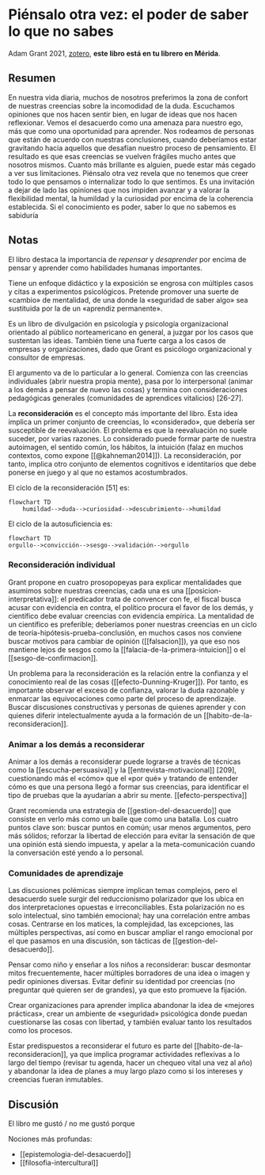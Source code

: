 # Piénsalo otra vez: el poder de saber lo que no sabes

Adam Grant 2021, [zotero](zotero://select/items/@grant2021), **este libro está en tu librero en Mérida**.

## Resumen

En nuestra vida diaria, muchos de nosotros preferimos la zona de confort de nuestras creencias sobre la incomodidad de la duda. Escuchamos opiniones que nos hacen sentir bien, en lugar de ideas que nos hacen reflexionar. Vemos el desacuerdo como una amenaza para nuestro ego, más que como una oportunidad para aprender. Nos rodeamos de personas que están de acuerdo con nuestras conclusiones, cuando deberíamos estar gravitando hacia aquellos que desafían nuestro proceso de pensamiento. El resultado es que esas creencias se vuelven frágiles mucho antes que nosotros mismos. Cuanto más brillante es alguien, puede estar más cegado a ver sus limitaciones. Piénsalo otra vez revela que no tenemos que creer todo lo que pensamos o internalizar todo lo que sentimos. Es una invitación a dejar de lado las opiniones que nos impiden avanzar y a valorar la flexibilidad mental, la humildad y la curiosidad por encima de la coherencia establecida. Si el conocimiento es poder, saber lo que no sabemos es sabiduría

## Notas

El libro destaca la importancia de *repensar* y *desaprender* por encima de pensar y aprender como habilidades humanas importantes.

Tiene un enfoque didáctico y la exposición se engrosa con múltiples casos y citas a experimentos psicológicos. Pretende promover una suerte de «cambio» de mentalidad, de una donde la «seguridad de saber algo» sea sustituida por la de un «aprendiz permanente».

Es un libro de divulgación en psicología y psicología organizacional orientado al público norteamericano en general, a juzgar por los casos que sustentan las ideas. También tiene una fuerte carga a los casos de empresas y organizaciones, dado que Grant es psicólogo organizacional y consultor de empresas.

El argumento va de lo particular a lo general. Comienza con las creencias individuales (abrir nuestra propia mente), pasa por lo interpersonal (animar a los demás a pensar de nuevo las cosas) y termina con consideraciones pedagógicas generales (comunidades de aprendices vitalicios) [26-27].

La **reconsideración** es el concepto más importante del libro. Esta idea implica un primer conjunto de creencias, lo «considerado», que debería ser susceptible de reevaluación. El problema es que la reevaluación no suele suceder, por varias razones. Lo considerado puede formar parte de nuestra autoimagen, el sentido común, los hábitos, la intuición (falaz en muchos contextos, como expone [[@kahneman2014]]). La reconsideración, por tanto, implica otro conjunto de elementos cognitivos e identitarios que debe ponerse en juego y al que no estamos acostumbrados.

El ciclo de la reconsideración [51] es:

```mermaid
flowchart TD
    humildad-->duda-->curiosidad-->descubrimiento-->humildad
```

El ciclo de la autosuficiencia es: 

```mermaid
flowchart TD
orgullo-->convicción-->sesgo-->validación-->orgullo
``` 

### Reconsideración individual

Grant propone en cuatro prosopopeyas para explicar mentalidades que asumimos sobre nuestras creencias, cada una es una [[posicion-interpretativa]]: el predicador trata de convencer con fe, el fiscal busca acusar con evidencia en contra, el político procura el favor de los demás, y científico debe evaluar creencias con evidencia empírica. La mentalidad de un científico es preferible; deberíamos poner nuestras creencias en un ciclo de teoría-hipótesis-prueba-conclusión, en muchos casos nos conviene buscar motivos para cambiar de opinión ([[falsacion]]), ya que eso nos mantiene lejos de sesgos como la [[falacia-de-la-primera-intuicion]] o el [[sesgo-de-confirmacion]].

Un problema para la reconsideración es la relación entre la confianza y el conocimiento real de las cosas ([[efecto-Dunning-Kruger]]). Por tanto, es importante observar el exceso de confianza, valorar la duda razonable y enmarcar las equivocaciones como parte del proceso de aprendizaje. Buscar discusiones constructivas y personas de quienes aprender y con quienes diferir intelectualmente ayuda a la formación de un [[habito-de-la-reconsideracion]].

### Animar a los demás a reconsiderar

Animar a los demás a reconsiderar puede lograrse a través de técnicas como la [[escucha-persuasiva]] y la [[entrevista-motivacional]] [209], cuestionando más el «cómo» que el «por qué» y tratando de entender cómo es que una persona llegó a formar sus creencias, para identificar el tipo de pruebas que la ayudarían a abrir su mente. [[efecto-perspectiva]]

Grant recomienda una estrategia de [[gestion-del-desacuerdo]] que consiste en verlo más como un baile que como una batalla. Los cuatro puntos clave son: buscar puntos en común; usar menos argumentos, pero más sólidos; reforzar la libertad de elección para evitar la sensación de que una opinión está siendo impuesta, y apelar a la meta-comunicación cuando la conversación esté yendo a lo personal.

### Comunidades de aprendizaje 

Las discusiones polémicas siempre implican temas complejos, pero el desacuerdo suele surgir del reduccionismo polarizador que los ubica en dos interpretaciones opuestas e irreconciliables. Esta polarización no es solo intelectual, sino también emocional; hay una correlación entre ambas cosas. Centrarse en los matices, la complejidad, las excepciones, las múltiples perspectivas, así como en buscar ampliar el rango emocional por el que pasamos en una discusión, son tácticas de [[gestion-del-desacuerdo]].

Pensar como niño y enseñar a los niños a reconsiderar: buscar desmontar mitos frecuentemente, hacer múltiples borradores de una idea o imagen y pedir opiniones diversas. Evitar definir su identidad por creencias (no preguntar qué quieren ser de grandes), ya que esto promueve la fijación.

Crear organizaciones para aprender implica abandonar la idea de «mejores prácticas», crear un ambiente de «seguridad» psicológica donde puedan cuestionarse las cosas con libertad, y también evaluar tanto los resultados como los procesos.

Estar predispuestos a reconsiderar el futuro es parte del [[habito-de-la-reconsideracion]], ya que implica programar actividades reflexivas a lo largo del tiempo (revisar tu agenda, hacer un chequeo vital una vez al año) y abandonar la idea de planes a muy largo plazo como si los intereses y creencias fueran inmutables.

## Discusión

El libro me gustó / no me gustó porque

Nociones más profundas:

- [[epistemologia-del-desacuerdo]]
- [[filosofia-intercultural]]
